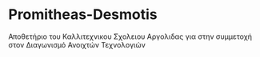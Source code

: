 # Promitheas-Desmotis
Αποθετήριο του Καλλιτεχνικου Σχολειου Αργολιδας για στην συμμετοχή στον Διαγωνισμό  Ανοιχτών Τεχνολογιών
